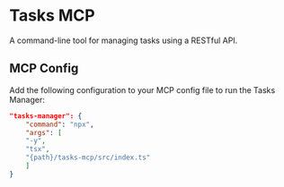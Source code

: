 # Tasks MCP

A command-line tool for managing tasks using a RESTful API.

## MCP Config

Add the following configuration to your MCP config file to run the Tasks Manager:

```json
"tasks-manager": {
    "command": "npx",
    "args": [
    "-y",
    "tsx",
    "{path}/tasks-mcp/src/index.ts"
    ]
}
```
